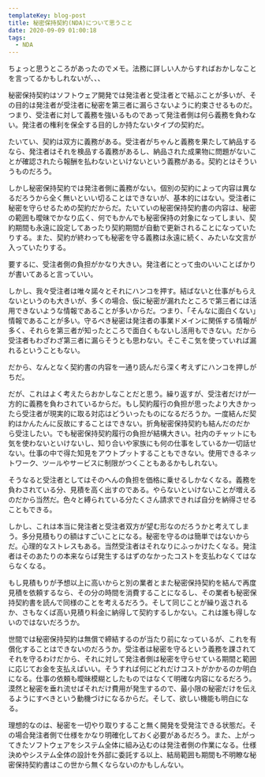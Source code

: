 ```yaml
---
templateKey: blog-post
title: 秘密保持契約(NDA)について思うこと
date: 2020-09-09 01:00:18
tags:
  - NDA
---
```

ちょっと思うところがあったのでメモ。法務に詳しい人からすればおかしなことを言ってるかもしれないが、、、

秘密保持契約はソフトウェア開発では発注者と受注者とで結ぶことが多いが、その目的は発注者が受注者に秘密を第三者に漏らさないように約束させるものだ。つまり、受注者に対して義務を強いるものであって発注者側は何ら義務を負わない。発注者の権利を保全する目的しか持たないタイプの契約だ。

たいてい、契約は双方に義務がある。受注者がちゃんと義務を果たして納品するなら、発注者はそれを検品する義務があるし、納品された成果物に問題がないことが確認されたら報酬を払わないといけないという義務がある。契約とはそういうものだろう。

しかし秘密保持契約では発注者側に義務がない。個別の契約によって内容は異なるだろうから全く無いといい切ることはできないが、基本的にはない。受注者に秘密を守らせるための契約だからだ。たいていの秘密保持契約書の内容は、秘密の範囲も曖昧でかなり広く、何でもかんでも秘密保持の対象になってしまい、契約期間も永遠に設定してあったり契約期間が自動で更新されることになっていたりする。また、契約が終わっても秘密を守る義務は永遠に続く、みたいな文言が入っていたりする。

要するに、受注者側の負担がかなり大きい。発注者にとって虫のいいことばかりが書いてあると言っていい。

しかし、我々受注者は唯々諾々とそれにハンコを押す。結ばないと仕事がもらえないというのも大きいが、多くの場合、仮に秘密が漏れたところで第三者には活用できないような情報であることが多いからだ。つまり、「そんなに面白くない」情報であることが多い。守るべき秘密は発注者の事業ドメインに関係する情報が多く、それらを第三者が知ったところで面白くもないし活用もできない。だから受注者もわざわざ第三者に漏らそうとも思わない。そこそこ気を使っていれば漏れるということもない。

だから、なんとなく契約書の内容を一通り読んだら深く考えずにハンコを押しがちだ。

だが、これはよく考えたらおかしなことだと思う。繰り返すが、受注者だけが一方的に義務を負わされているからだ。もし契約履行の負担が思ったより大きかったら受注者が現実的に取る対応はどういったものになるだろうか。一度結んだ契約はかんたんに反故にすることはできない。折角秘密保持契約も結んだのだから受注したい。でも秘密保持契約履行の負担が結構大きい。社内のチャットにも気を使わないといけないし、知り合いや家族にも何の仕事をしているか一切話せない。仕事の中で得た知見をアウトプットすることもできない。使用できるネットワーク、ツールやサービスに制限がつくこともあるかもしれない。

そうなると受注者としてはそのへんの負担を価格に乗せるしかなくなる。義務を負わされている分、見積を高く出すのである。やらないといけないことが増えるのだから当然だ。色々と縛られている分たくさん請求できれば自分を納得させることもできる。

しかし、これは本当に発注者と受注者双方が望む形なのだろうかと考えてしまう。多分見積もりの額はすごいことになる。秘密を守るのは簡単ではないからだ。心理的なストレスもある。当然受注者はそれなりにふっかけたくなる。発注者はそのあたりの本来ならば発生するはずのなかったコストを支払わなくてはならなくなる。

もし見積もりが予想以上に高いからと別の業者とまた秘密保持契約を結んで再度見積を依頼するなら、その分の時間を消費することになるし、その業者も秘密保持契約書を読んで同様のことを考えるだろう。そして同じことが繰り返されるか、さもなくば高い見積り料金に納得して契約するしかない。これは誰も得しないのではないだろうか。

世間では秘密保持契約は無償で締結するのが当たり前になっているが、これを有償化することはできないのだろうか。受注者は秘密を守るという義務を課されてそれを守るわけだから、それに対して発注者側は秘密を守らせている期間と範囲に応じてお金を支払えばいい。そうすれば何にどれだけコストがかかるのか明白になる。仕事の依頼も曖昧模糊としたものではなくて明確な内容になるだろう。漠然と秘密を垂れ流せばそれだけ費用が発生するので、最小限の秘密だけを伝えるようにすべきという動機づけになるからだ。そして、欲しい機能も明白になる。

理想的なのは、秘密を一切やり取りすること無く開発を受発注できる状態だ。その場合発注者側で仕様をかなり明確化しておく必要があるだろう。また、上がってきたソフトウェアをシステム全体に組み込むのは発注者側の作業になる。仕様決めやシステム全体の設計を外部に委託する以上、結局範囲も期間も不明瞭な秘密保持契約書はこの世から無くならないのかもしんない。

